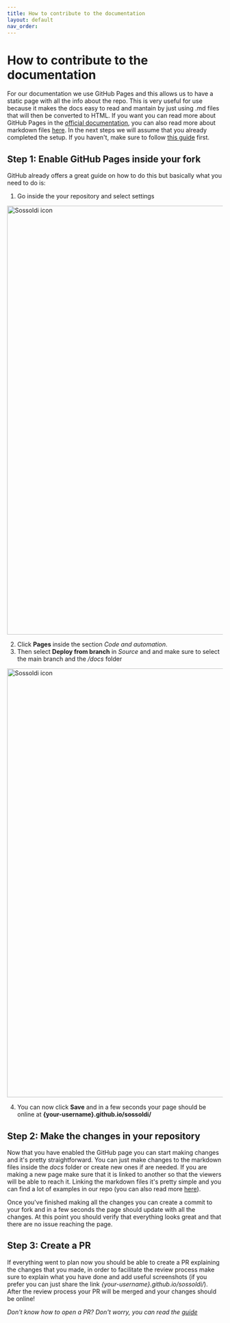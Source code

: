 ```yaml
---
title: How to contribute to the documentation
layout: default
nav_order: 
---
```

# How to contribute to the documentation

For our documentation we use GitHub Pages and this allows us to have a static page with all the info about the repo. This is very useful for use because it makes the docs easy to read and mantain by just using .md files that will then be converted to HTML.
If you want you can read more about GitHub Pages in the [official documentation](https://pages.github.com/), you can also read more about markdown files [here](https://www.markdownguide.org/getting-started/).
In the next steps we will assume that you already completed the setup. If you haven't, make sure to follow [this guide](setup.md) first.

## Step 1: Enable GitHub Pages inside your fork

GitHub already offers a great guide on how to do this but basically what you need to do is:

1. Go inside the your repository and select settings

<div>
    <img src="./assets/doc-guide/Repo-screen.png" width="1000" alt="Sossoldi icon">
</div>

2. Click **Pages** inside the section *Code and automation*.
3. Then select **Deploy from branch** in *Source* and and make sure to select the main branch and the */docs* folder

<div>
    <img src="./assets/doc-guide/Settings-screen.png" width="1000" alt="Sossoldi icon">
</div>

4. You can now click **Save** and in a few seconds your page should be online at **{your-username}.github.io/sossoldi/**

## Step 2: Make the changes in your repository

Now that you have enabled the GitHub page you can start making changes and it's pretty straightforward. You can just make changes to the markdown files inside the *docs* folder or create new ones if are needed.
If you are making a new page make sure that it is linked to another so that the viewers will be able to reach it. Linking the markdown files it's pretty simple and you can find a lot of examples in our repo (you can also read more [here](https://www.codecademy.com/resources/docs/markdown/links)).

Once you've finished making all the changes you can create a commit to your fork and in a few seconds the page should update with all the changes. At this point you should verify that everything looks great and that there are no issue reaching the page.

## Step 3: Create a PR

If everything went to plan now you should be able to create a PR explaining the changes that you made, in order to facilitate the review process make sure to explain what you have done and add useful screenshots (if you prefer you can just share the link *{your-username}.github.io/sossoldi/*).
After the review process your PR will be merged and your changes should be online!

*Don't know how to open a PR? Don't worry, you can read the [guide](PR-guide.md)*

